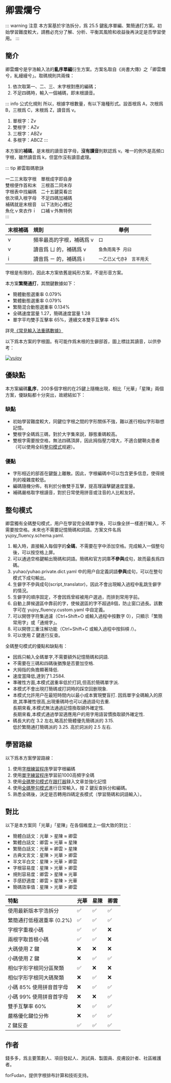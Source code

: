 # 卿雲爛兮

::: warning 注意
本方案基於宇浩拆分，爲 25.5 鍵亂序單編、繁簡通打方案。初始學習難度較大，請務必充分了解、分析、平衡其風險和收益後再決定是否學習使用。
:::

## 簡介

卿雲爛兮是宇浩輸入法的**亂序單編**衍生方案。方案名取自《尚書大傳》之「卿雲爛兮，糺縵縵兮」。取碼規則共兩條：

1. 依次取第一、二、三、末字根對應的編碼；
2. 不足四碼時，輸入一個補碼，即末根讀音。

::: info 公式化規則
所以，根據字根數量，有以下幾種形式。設首根爲 A，次根爲 B，三根爲 C，末根爲 Z，讀音爲 v。

1. 單根字：Zv
2. 雙根字：AZv
3. 三根字：ABZv
4. 多根字：ABCZ
:::

本方案的**補碼**，是末根的讀音首字母，**沒有讀音**則默認爲 v。唯一的例外是高頻`口`字根，雖然讀音爲 k，但當作沒有讀音處理。

::: tip 卿雲取碼歌訣  

一二三末取字根　單根成字即自身  
雙根便作首和末　三根首二同末存  
字根表中找編碼　二十五鍵莫看岔  
依次填入根字母　不足四碼加補碼  
補碼就是末根音　以下法則心裡記  
魚化ｖ來衣作ｉ　口補ｖ外無特例  
:::

| 末根補碼 | 規則                     | 舉例                      |
| :------- | :----------------------- | ------------------------- |
| v        | 頻率最高的字根，補碼爲 v | `口`                      |
| v        | 讀音爲 ㄩ 的，補碼爲 v   | `鱼魚雨禺予 月曰`         |
| i        | 讀音爲 ㄧ 的，補碼爲 i   | `一乙已乂弋亦衤 言羊用夭` |

字根是有限的，因此本方案依舊是純形方案，不是形音方案。

本方案**繁簡通打**，其關鍵數據如下：

- 簡體動態選重率 0.079%
- 繁體動態選重率 0.079%
- 繁簡混合動態選重率 0.134%
- 全碼速度當量 1.27，簡碼速度當量 1.28
- 單字平均雙手互擊率 65%，連續文本雙手互擊率 45%

詳見[《常見輸入法重碼數據》](./statistics.md)

以下爲本方案的字根圖。有可能作爲末根的生僻部首，圖上標註其讀音，以供參考：

[![yujoy](/yujoy.png)](/yujoy.png)

## 優缺點

本方案編碼**亂序**，200多個字根的在25鍵上隨機出現，相比「光華」「星陳」兩個方案，優缺點都十分突出，故總結如下：

### 缺點

- 初始學習難度較大，同鍵位字根之間的字形關係不強，難以進行相似字形聯想記憶。
- 雙根字全碼爲三碼，對於大字集來説，靜態重碼較高。
- 雙根字需要按空格，無法四碼頂屏，因此拇指壓力增大，不適合腱鞘炎患者（可以使用全码[整句模式](#整句模式)规避）。

### 優點

- 字形相近的部首在鍵盤上離散。因此，字根編碼中可以包含更多信息，使得規則的複雜度較低。
- 編碼隨機分佈，有利於分散雙手互擊，提高理論擊鍵速度當量。
- 補碼嚴格取字根讀音，對於日常使用拼音或注音的人比較友好。

## 整句模式

卿雲獨有全碼整句模式，用户在學習完全碼單字後，可以像全拼一樣進行輸入，不需要按空格。未來也不需要記憶簡碼和詞語。方案文件名爲 yujoy_fluency.schema.yaml.

1. 輸入時，直接輸入每個字的**全碼**，不需要在字中添加空格。完成輸入一個整句後，可以按空格上屏。
1. 可以通過空格鍵輸出簡碼和詞語。簡碼和官方詞庫**不參與**成句，故而最長爲四碼。
1. yuhao/yuhao.private.dict.yaml 中的用户自定義詞語**參與**成句，可以在整句模式下成句輸出。
1. 生僻字不參與成句(script_translator)，因此不會出現輸入過程中亂跳生僻字的情況。
1. 生僻字的順序固定，不會因爲曾經被用户選過，而排到常用字前。
1. 自動上屏候選區中靠前的字，使候選區的字不超過8個，防止窗口過長。該數字可在 yujoy_fluency.custom.yaml 中自定義。
1. 可以開啓字符集過濾（Ctrl+Shift+O 或輸入過程中按數字 0），只顯示「繁簡常用字」或「通規字」。
1. 可以開啓三重注解功能（Ctrl+Shift+C 或輸入過程中按斜槓 /）。
1. 可以使用 Z 鍵進行反查。

全碼整句模式的優點和缺點有：

- 因爲只輸入全碼單字,不需要額外記憶簡碼和詞語.
- 不需要在三碼和四碼後猶豫是否要加空格.
- 大拇指的負擔顯著降低.
- 速度當降低,達到了1.2584.
- 準確性方面,本模式選重率低於打詞,但高於簡碼單字派.
- 本模式不會出現打簡碼或打詞時的踩空回删現象.
- 本模式允許用户在最短時間内以最小成本實現雙盲打.
  因爲單字全碼輸入的原故,其準確性很高,出現重碼時也可以通過語句去重.  
  長期來看,本模式無法通過記憶換取額外確定性.  
  長期來看,本模式通過學習適應用户的用字用語習慣換取額外確定性.
- 碼長大約在 3.2 左右,略高於簡體優先簡碼派的 3.15.  
  低於繁簡通打簡碼派的 3.25. 高於詞派的 2.5 左右.  

## 學習路線

以下爲本方案學習路線：

1. 使用[字根練習程序](../practice/root_joy.md)學習字根編碼
1. 使用[單字練習程序](../practice/char_joy.md)學習前1000高頻字全碼
1. 使用[全碼整句模式](#整句模式)在[跟打器](http://yupad.pages.dev/)録入文章並強化記憶
1. 使用[全碼整句模式](#整句模式)進行日常輸入，按 Z 鍵反查拆分和編碼。
1. 熟悉全碼後，決定是否轉用四碼定長模式（學習簡碼和詞語輸入）。

## 對比

以下是本方案同「光華」「星陳」在各個維度上一個大致的對比：

- 簡體白話文：光華 > 星陳 ≈ 卿雲
- 繁體白話文：卿雲 ≈ 光華 ≈ 星陳
- 繁簡白話文：光華 ≈ 卿雲 > 星陳
- 古典文言文：星陳 > 光華 > 卿雲
- 半文半白文：星陳 > 光華 > 卿雲
- 字根容易度：星陳 > 光華 > 卿雲
- 規則容易度：卿雲 > 星陳 ≈ 光華
- 手感舒適度：卿雲 > 星陳 > 光華
- 簡碼效率值：星陳 > 光華 > 卿雲

| 特點                       | 光華 | 星陳 | 卿雲 |
| :------------------------- | :--- | :--- | :--- |
| 使用最新版本宇浩拆分       | ✅    | ✅    | ✅    |
| 繁簡通打低極選重率 (0.2%) | ✅    | ✅    | ✅    |
| 字根字重複小碼             | ✅    | ✅    | ❌    |
| 兩根字取首根小碼           | ✅    | ✅    | ❌    |
| 大碼使用 Z 鍵              | ❌    | ❌    | ❌    |
| 小碼使用 Z 鍵              | ❌    | ✅    | ✅    |
| 相似字形字根同分區聚類     | ✅    | ❌    | ❌    |
| 相似字形字根同大碼聚類     | ❌    | ✅    | ❌    |
| 小碼 85% 使用拼音首字母   | ❌    | ✅    | ✅    |
| 小碼 99% 使用拼音首字母   | ❌    | ❌    | ✅    |
| 雙手互擊率 60%            | ❌    | ✅    | ✅    |
| 嚴格優化鍵位分佈           | ❌    | ✅    | ✅    |
| Z 鍵反查                   | ✅    | ✅    | ✅    |

## 作者

錢多多，爲主要策劃人、項目發起人、測試員、製圖員、皮膚設計者、社區維護者。

forFudan，提供字根排布計算和技術支持。
